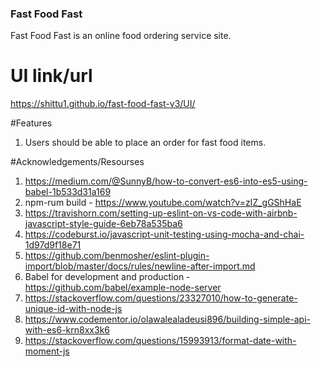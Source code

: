 ### Fast Food Fast



Fast Food Fast is an online food ordering service site.

# UI link/url

 https://shittu1.github.io/fast-food-fast-v3/UI/

 #Features
 1. Users should be able to place an order for fast food items.


#Acknowledgements/Resourses
1. https://medium.com/@SunnyB/how-to-convert-es6-into-es5-using-babel-1b533d31a169
2. npm-rum build - https://www.youtube.com/watch?v=zIZ_gGShHaE
3. https://travishorn.com/setting-up-eslint-on-vs-code-with-airbnb-javascript-style-guide-6eb78a535ba6
4. https://codeburst.io/javascript-unit-testing-using-mocha-and-chai-1d97d9f18e71
5. https://github.com/benmosher/eslint-plugin-import/blob/master/docs/rules/newline-after-import.md
6. Babel for development and production - https://github.com/babel/example-node-server
7. https://stackoverflow.com/questions/23327010/how-to-generate-unique-id-with-node-js
8. https://www.codementor.io/olawalealadeusi896/building-simple-api-with-es6-krn8xx3k6
9. https://stackoverflow.com/questions/15993913/format-date-with-moment-js